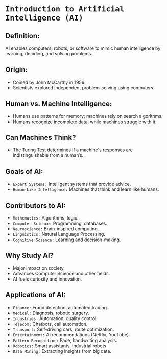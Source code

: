# `Introduction to Artificial Intelligence (AI)`

## Definition:
AI enables computers, robots, or software to mimic human intelligence by learning, deciding, and solving problems. 

## Origin: 

- Coined by John McCarthy in 1956.
- Scientists explored independent problem-solving using computers. 

## Human vs. Machine Intelligence: 

- Humans use patterns for memory; machines rely on search algorithms.
- Humans recognize incomplete data, while machines struggle with it. 

## Can Machines Think? 

- The Turing Test determines if a machine's responses are indistinguishable from a human’s. 

## Goals of AI: 

- `Expert Systems:` Intelligent systems that provide advice.
- `Human-Like Intelligence:` Machines that think and learn like humans. 

## Contributors to AI: 

- `Mathematics:` Algorithms, logic.
- `Computer Science:` Programming, databases.
- `Neuroscience:` Brain-inspired computing.
- `Linguistics:` Natural Language Processing.
- `Cognitive Science:` Learning and decision-making. 

## Why Study AI? 

- Major impact on society.
- Advances Computer Science and other fields.
- AI fuels curiosity and innovation. 

## Applications of AI: 

- `Finance:` Fraud detection, automated trading.
- `Medical:` Diagnosis, robotic surgery.
- `Industries:` Automation, quality control.
- `Telecom:` Chatbots, call automation.
- `Transport:` Self-driving cars, route optimization.
- `Entertainment:` AI recommendations (Netflix, YouTube).
- `Pattern Recognition:` Face, handwriting analysis.
- `Robotics:` Smart assistants, industrial robots.
- `Data Mining:` Extracting insights from big data.